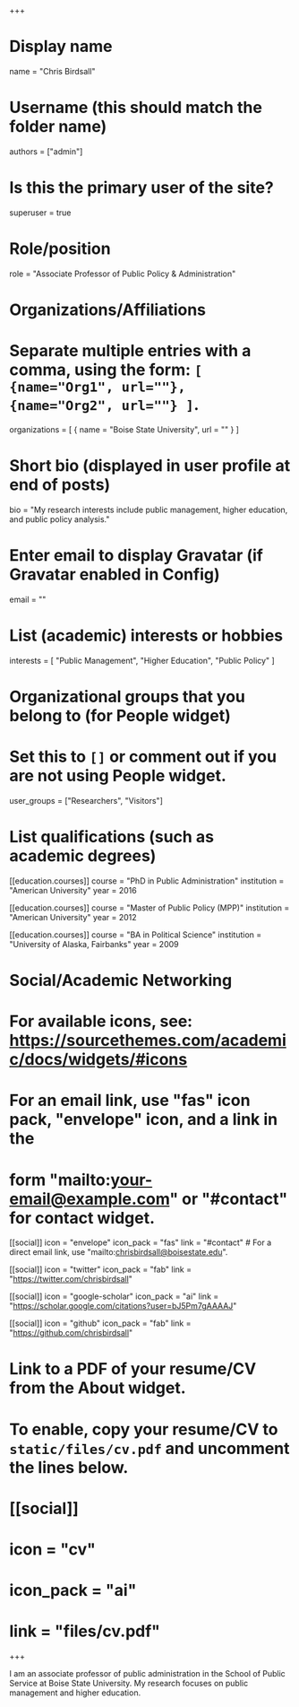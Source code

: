+++
# Display name
name = "Chris Birdsall"

# Username (this should match the folder name)
authors = ["admin"]

# Is this the primary user of the site?
superuser = true

# Role/position
role = "Associate Professor of Public Policy & Administration"

# Organizations/Affiliations
#   Separate multiple entries with a comma, using the form: `[ {name="Org1", url=""}, {name="Org2", url=""} ]`.
organizations = [ { name = "Boise State University", url = "" } ]

# Short bio (displayed in user profile at end of posts)
bio = "My research interests include public management, higher education, and public policy analysis."

# Enter email to display Gravatar (if Gravatar enabled in Config)
email = ""

# List (academic) interests or hobbies
interests = [
  "Public Management",
  "Higher Education",
  "Public Policy"
]

# Organizational groups that you belong to (for People widget)
#   Set this to `[]` or comment out if you are not using People widget.
user_groups = ["Researchers", "Visitors"]

# List qualifications (such as academic degrees)
[[education.courses]]
  course = "PhD in Public Administration"
  institution = "American University"
  year = 2016

[[education.courses]]
  course = "Master of Public Policy (MPP)"
  institution = "American University"
  year = 2012

[[education.courses]]
  course = "BA in Political Science"
  institution = "University of Alaska, Fairbanks"
  year = 2009

# Social/Academic Networking
# For available icons, see: https://sourcethemes.com/academic/docs/widgets/#icons
#   For an email link, use "fas" icon pack, "envelope" icon, and a link in the
#   form "mailto:your-email@example.com" or "#contact" for contact widget.

[[social]]
  icon = "envelope"
  icon_pack = "fas"
  link = "#contact"  # For a direct email link, use "mailto:chrisbirdsall@boisestate.edu".

[[social]]
  icon = "twitter"
  icon_pack = "fab"
  link = "https://twitter.com/chrisbirdsall"

[[social]]
  icon = "google-scholar"
  icon_pack = "ai"
  link = "https://scholar.google.com/citations?user=bJ5Pm7gAAAAJ"

[[social]]
  icon = "github"
  icon_pack = "fab"
  link = "https://github.com/chrisbirdsall"

# Link to a PDF of your resume/CV from the About widget.
# To enable, copy your resume/CV to `static/files/cv.pdf` and uncomment the lines below.
# [[social]]
#   icon = "cv"
#   icon_pack = "ai"
#   link = "files/cv.pdf"

+++

I am an associate professor of public administration in the School of Public Service at Boise State University. My research focuses on public management and higher education.
